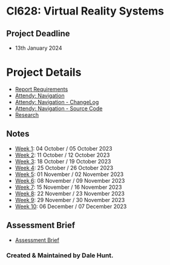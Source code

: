 # CI628: Virtual Reality Systems

## Project Deadline

- 13th January 2024

# Project Details

- [Report Requirements](Notes/Report_Requirements.md)
- [Attendy: Navigation](Notes/AttendyV2.md)
- [Attendy: Navigation - ChangeLog](Notes/AttendyV2.md#changelog)
- [Attendy: Navigation - Source Code](https://github.com/BeckFW/Attendy_AttendanceTracker/tree/main/Attendy_Navigation)
- [Research](Notes/Research.md)

## Notes

- [Week 1](Notes/Week_01.md): 04 October / 05 October 2023
- [Week 2](Notes/Week_02.md): 11 October / 12 October 2023
- [Week 3](Notes/Week_03.md): 18 October / 19 October 2023
- [Week 4](Notes/Week_04.md): 25 October / 26 October 2023
- [Week 5](Notes/Week_05.md): 01 November / 02 November 2023
- [Week 6](Notes/Week_06.md): 08 November / 09 November 2023
- [Week 7](Notes/Week_07.md): 15 November / 16 November 2023
- [Week 8](Notes/Week_08.md): 22 November / 23 November 2023
- [Week 9](Notes/Week_09.md): 29 November / 30 November 2023
- [Week 10](Notes/Week_10.md): 06 December / 07 December 2023

## Assessment Brief

- [Assessment Brief](Assessment.pdf)

### Created & Maintained by Dale Hunt.
